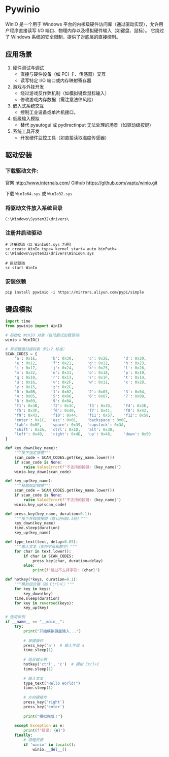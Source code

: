 # Pywinio
WinIO 是一个用于 Windows 平台的内核级硬件访问库（通过驱动实现），允许用户程序直接读写 I/O 端口、物理内存以及模拟硬件输入（如键盘、鼠标）。
它绕过了 Windows 系统的安全限制，提供了对底层的直接控制。

## 应用场景
1. 硬件测试与调试  
   - 直接与硬件设备（如 PCI 卡、传感器）交互
   - 读写特定 I/O 端口或内存映射寄存器
2. 游戏与外挂开发  
   - 绕过游戏反作弊机制（如模拟键盘鼠标输入）
   - 修改游戏内存数据（需注意法律风险）
3. 嵌入式系统交互  
   - 控制工业设备或单片机接口。
4. 低级输入模拟  
   - 替代 pyautogui 或 pydirectinput 无法处理的场景（如驱动级按键）
5. 系统工具开发  
   - 开发硬件监控工具（如直接读取温度传感器）

## 驱动安装

### 下载驱动文件:

官网 http://www.internals.com/
Github https://github.com/vaptu/winio.git

下载 `WinIo64.sys` 或 `WinIo32.sys`

### 将驱动文件放入系统目录

`C:\Windows\System32\drivers\`

### 注册并启动驱动

```shell
# 注册驱动（以 WinIo64.sys 为例）
sc create WinIo type= kernel start= auto binPath= C:\Windows\System32\drivers\WinIo64.sys

# 启动驱动
sc start WinIo
```

### 安装依赖
```shell
pip install pywinio -i https://mirrors.aliyun.com/pypi/simple
```

## 键盘模拟

```python
import time
from pywinio import WinIO

# 初始化 WinIO 对象（自动尝试加载驱动）
winio = WinIO()

# 常用键盘扫描码表（PS/2 标准）
SCAN_CODES = {
    'a': 0x1E,      'b': 0x30,      'c': 0x2E,      'd': 0x20,
    'e': 0x12,      'f': 0x21,      'g': 0x22,      'h': 0x23,
    'i': 0x17,      'j': 0x24,      'k': 0x25,      'l': 0x26,
    'm': 0x32,      'n': 0x31,      'o': 0x18,      'p': 0x19,
    'q': 0x10,      'r': 0x13,      's': 0x1F,      't': 0x14,
    'u': 0x16,      'v': 0x2F,      'w': 0x11,      'x': 0x2D,
    'y': 0x15,      'z': 0x2C,
    '0': 0x0B,      '1': 0x02,      '2': 0x03,      '3': 0x04,
    '4': 0x05,      '5': 0x06,      '6': 0x07,      '7': 0x08,
    '8': 0x09,      '9': 0x0A,
    'f1': 0x3B,     'f2': 0x3C,     'f3': 0x3D,     'f4': 0x3E,
    'f5': 0x3F,     'f6': 0x40,     'f7': 0x41,     'f8': 0x42,
    'f9': 0x43,     'f10': 0x44,    'f11': 0x57,    'f12': 0x58,
    'enter': 0x1C,  'esc': 0x01,    'backspace': 0x0E,
    'tab': 0x0F,    'space': 0x39,  'capslock': 0x3A,
    'shift': 0x2A,  'ctrl': 0x1D,   'alt': 0x38,
    'left': 0x4B,   'right': 0x4D,  'up': 0x48,     'down': 0x50
}

def key_down(key_name):
    """按下指定按键"""
    scan_code = SCAN_CODES.get(key_name.lower())
    if scan_code is None:
        raise ValueError(f"不支持的按键: {key_name}")
    winio.key_down(scan_code)

def key_up(key_name):
    """释放指定按键"""
    scan_code = SCAN_CODES.get(key_name.lower())
    if scan_code is None:
        raise ValueError(f"不支持的按键: {key_name}")
    winio.key_up(scan_code)

def press_key(key_name, duration=0.1):
    """按下并释放按键（默认持续0.1秒）"""
    key_down(key_name)
    time.sleep(duration)
    key_up(key_name)

def type_text(text, delay=0.05):
    """输入文本（支持字母和数字）"""
    for char in text.lower():
        if char in SCAN_CODES:
            press_key(char, duration=delay)
        else:
            print(f"跳过不支持字符: {char}")

def hotkey(*keys, duration=0.1):
    """模拟组合键（如 Ctrl+C）"""
    for key in keys:
        key_down(key)
    time.sleep(duration)
    for key in reversed(keys):
        key_up(key)

# 使用示例
if __name__ == "__main__":
    try:
        print("开始模拟键盘输入...")
        
        # 单键操作
        press_key('a')  # 输入字母 a
        time.sleep(1)
        
        # 组合键示例
        hotkey('ctrl', 'c')  # 模拟 Ctrl+C
        time.sleep(1)
        
        # 输入文本
        type_text("Hello World!")
        time.sleep(1)
        
        # 方向键操作
        press_key('right')
        press_key('enter')
        
        print("模拟完成！")
        
    except Exception as e:
        print(f"错误: {e}")
    finally:
        # 清理资源
        if 'winio' in locals():
            winio.__del__()
```